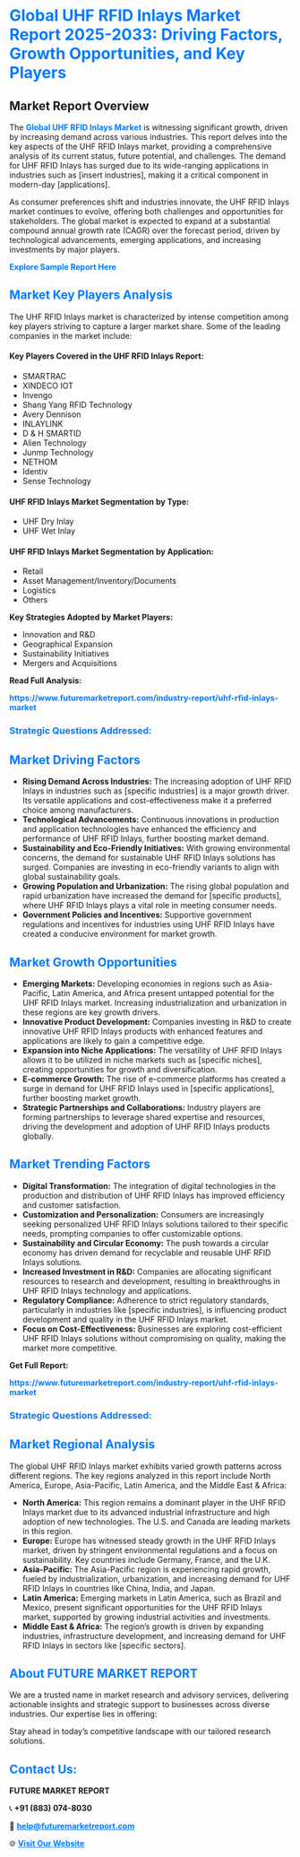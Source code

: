 <h1 style="color: #007BFF;">Global UHF RFID Inlays Market Report 2025-2033: Driving Factors, Growth Opportunities, and Key Players</h1>

<section id="overview">
<h2>Market Report Overview</h2>
<p>The <a href="https://www.futuremarketreport.com/industry-report/uhf-rfid-inlays-market" style="color: #007BFF; text-decoration: none;"><strong>Global UHF RFID Inlays Market</strong></a> is witnessing significant growth, driven by increasing demand across various industries. This report delves into the key aspects of the UHF RFID Inlays market, providing a comprehensive analysis of its current status, future potential, and challenges. The demand for UHF RFID Inlays has surged due to its wide-ranging applications in industries such as [insert industries], making it a critical component in modern-day [applications].</p>
<p>As consumer preferences shift and industries innovate, the UHF RFID Inlays market continues to evolve, offering both challenges and opportunities for stakeholders. The global market is expected to expand at a substantial compound annual growth rate (CAGR) over the forecast period, driven by technological advancements, emerging applications, and increasing investments by major players.</p>
</section>

<section id="overview">
<p><a href="https://www.futuremarketreport.com/request-sample/reportId=26546" style="color: #007BFF; text-decoration: none;"><strong>Explore Sample Report Here</strong></a></p>
</section>

<section id="key-players">
<h2 style="color: #007BFF;">Market Key Players Analysis</h2>
<p>The UHF RFID Inlays market is characterized by intense competition among key players striving to capture a larger market share. Some of the leading companies in the market include:</p>
<h4>Key Players Covered in the UHF RFID Inlays Report:</h4>
<ul><li>SMARTRAC</li><li>XINDECO IOT</li><li>Invengo</li><li>Shang Yang RFID Technology</li><li>Avery Dennison</li><li>INLAYLINK</li><li>D &amp; H SMARTID</li><li>Alien Technology</li><li>Junmp Technology</li><li>NETHOM</li><li>Identiv</li><li>Sense Technology</li></ul>
<h4>UHF RFID Inlays Market Segmentation by Type:</h4>
<ul><li>UHF Dry Inlay</li><li>UHF Wet Inlay</li></ul>

<h4>UHF RFID Inlays Market Segmentation by Application:</h4>
<ul><li>Retail</li><li>Asset Management/Inventory/Documents</li><li>Logistics</li><li>Others</li></ul>
<p><strong>Key Strategies Adopted by Market Players:</strong></p>
<ul>
<li>Innovation and R&D</li>
<li>Geographical Expansion</li>
<li>Sustainability Initiatives</li>
<li>Mergers and Acquisitions</li>
</ul>
</section>

<section>
<p><strong>Read Full Analysis: </strong></p><a href="https://www.futuremarketreport.com/industry-report/uhf-rfid-inlays-market" style="color: #007BFF; text-decoration: none;"><strong>https://www.futuremarketreport.com/industry-report/uhf-rfid-inlays-market</strong></a>
<h3 style="color: #007BFF;">Strategic Questions Addressed:</h3>
</section>

<section id="driving-factors">
<h2 style="color: #007BFF;">Market Driving Factors</h2>
<ul>
<li><strong>Rising Demand Across Industries:</strong> The increasing adoption of UHF RFID Inlays in industries such as [specific industries] is a major growth driver. Its versatile applications and cost-effectiveness make it a preferred choice among manufacturers.</li>
<li><strong>Technological Advancements:</strong> Continuous innovations in production and application technologies have enhanced the efficiency and performance of UHF RFID Inlays, further boosting market demand.</li>
<li><strong>Sustainability and Eco-Friendly Initiatives:</strong> With growing environmental concerns, the demand for sustainable UHF RFID Inlays solutions has surged. Companies are investing in eco-friendly variants to align with global sustainability goals.</li>
<li><strong>Growing Population and Urbanization:</strong> The rising global population and rapid urbanization have increased the demand for [specific products], where UHF RFID Inlays plays a vital role in meeting consumer needs.</li>
<li><strong>Government Policies and Incentives:</strong> Supportive government regulations and incentives for industries using UHF RFID Inlays have created a conducive environment for market growth.</li>
</ul>
</section>

<section id="growth-opportunities">
<h2 style="color: #007BFF;">Market Growth Opportunities</h2>
<ul>
<li><strong>Emerging Markets:</strong> Developing economies in regions such as Asia-Pacific, Latin America, and Africa present untapped potential for the UHF RFID Inlays market. Increasing industrialization and urbanization in these regions are key growth drivers.</li>
<li><strong>Innovative Product Development:</strong> Companies investing in R&D to create innovative UHF RFID Inlays products with enhanced features and applications are likely to gain a competitive edge.</li>
<li><strong>Expansion into Niche Applications:</strong> The versatility of UHF RFID Inlays allows it to be utilized in niche markets such as [specific niches], creating opportunities for growth and diversification.</li>
<li><strong>E-commerce Growth:</strong> The rise of e-commerce platforms has created a surge in demand for UHF RFID Inlays used in [specific applications], further boosting market growth.</li>
<li><strong>Strategic Partnerships and Collaborations:</strong> Industry players are forming partnerships to leverage shared expertise and resources, driving the development and adoption of UHF RFID Inlays products globally.</li>
</ul>
</section>

<section id="trending-factors">
<h2 style="color: #007BFF;">Market Trending Factors</h2>
<ul>
<li><strong>Digital Transformation:</strong> The integration of digital technologies in the production and distribution of UHF RFID Inlays has improved efficiency and customer satisfaction.</li>
<li><strong>Customization and Personalization:</strong> Consumers are increasingly seeking personalized UHF RFID Inlays solutions tailored to their specific needs, prompting companies to offer customizable options.</li>
<li><strong>Sustainability and Circular Economy:</strong> The push towards a circular economy has driven demand for recyclable and reusable UHF RFID Inlays solutions.</li>
<li><strong>Increased Investment in R&D:</strong> Companies are allocating significant resources to research and development, resulting in breakthroughs in UHF RFID Inlays technology and applications.</li>
<li><strong>Regulatory Compliance:</strong> Adherence to strict regulatory standards, particularly in industries like [specific industries], is influencing product development and quality in the UHF RFID Inlays market.</li>
<li><strong>Focus on Cost-Effectiveness:</strong> Businesses are exploring cost-efficient UHF RFID Inlays solutions without compromising on quality, making the market more competitive.</li>
</ul>
</section>

<section>
<p><strong>Get Full Report: </strong></p><a href="https://www.futuremarketreport.com/industry-report/uhf-rfid-inlays-market" style="color: #007BFF; text-decoration: none;"><strong>https://www.futuremarketreport.com/industry-report/uhf-rfid-inlays-market</strong></a>
<h3 style="color: #007BFF;">Strategic Questions Addressed:</h3>
</section>


<section id="regional-analysis">
<h2 style="color: #007BFF;">Market Regional Analysis</h2>
<p>The global UHF RFID Inlays market exhibits varied growth patterns across different regions. The key regions analyzed in this report include North America, Europe, Asia-Pacific, Latin America, and the Middle East & Africa:</p>
<ul>
<li><strong>North America:</strong> This region remains a dominant player in the UHF RFID Inlays market due to its advanced industrial infrastructure and high adoption of new technologies. The U.S. and Canada are leading markets in this region.</li>
<li><strong>Europe:</strong> Europe has witnessed steady growth in the UHF RFID Inlays market, driven by stringent environmental regulations and a focus on sustainability. Key countries include Germany, France, and the U.K.</li>
<li><strong>Asia-Pacific:</strong> The Asia-Pacific region is experiencing rapid growth, fueled by industrialization, urbanization, and increasing demand for UHF RFID Inlays in countries like China, India, and Japan.</li>
<li><strong>Latin America:</strong> Emerging markets in Latin America, such as Brazil and Mexico, present significant opportunities for the UHF RFID Inlays market, supported by growing industrial activities and investments.</li>
<li><strong>Middle East & Africa:</strong> The region’s growth is driven by expanding industries, infrastructure development, and increasing demand for UHF RFID Inlays in sectors like [specific sectors].</li>
</ul>
</section>

<footer>
<h2 style="color: #007BFF;">About FUTURE MARKET REPORT</h2>
<p>We are a trusted name in market research and advisory services, delivering actionable insights and strategic support to businesses across diverse industries. Our expertise lies in offering:</p>

<p>Stay ahead in today’s competitive landscape with our tailored research solutions.</p>

<h2 style="color: #007BFF;">Contact Us:</h2>
<p><strong>FUTURE MARKET REPORT</strong></p>
<p>📞 <strong>+91 (883) 074-8030</strong></p>
<p>📧 <strong><a href="mailto:help@futuremarketreport.com" style="color: #007BFF;">help@futuremarketreport.com</a></strong></p>
<p>🌐 <strong><a href="https://www.futuremarketreport.com/" style="color: #007BFF;">Visit Our Website</a></strong></p>
</footer>